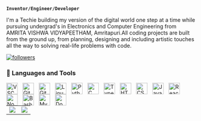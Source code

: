 

**`Inventor/Engineer/Developer`**

I'm a Techie building my version of the digital world one step at a time while pursuing undergrad's in Electronics and Computer Engineering from AMRITA VISHWA VIDYAPEETHAM, Amritapuri.All coding projects are built from the ground up, from planning, designing and including artistic touches all the way to solving real-life problems with code.

   <p align="left">
      <a href="https://github.com/Sid-WC121?tab=followers">
         <img alt="followers" title="Follow me on Github" src="https://custom-icon-badges.demolab.com/github/followers/Sid-WC121?color=236ad3&labelColor=1155ba&style=for-the-badge&logo=person-add&label=Follow&logoColor=white"/></a>
   </p>
   
### 🧰 Languages and Tools

<img align="left" alt="VSCode" width="30px" style="padding-right:10px;" src="https://cdn.jsdelivr.net/gh/devicons/devicon/icons/vscode/vscode-original.svg"/>
<img align="left" alt="Git" width="30px" style="padding-right:10px;" src="https://cdn.jsdelivr.net/gh/devicons/devicon/icons/git/git-original.svg" />
<img align="left" alt="GitHub" width="30px" style="padding-right:10px;" src="https://cdn.jsdelivr.net/gh/devicons/devicon/icons/github/github-original.svg" />
<img align="left" alt="Linux" width="30px" style="padding-right:10px;" src="https://cdn.jsdelivr.net/gh/devicons/devicon/icons/linux/linux-original.svg" />
<img align="left" alt="Python" width="30px" style="padding-right:10px;" src="https://cdn.jsdelivr.net/gh/devicons/devicon/icons/python/python-original.svg" />
<img align="left" alt="C" width="30px" style="padding-right:10px;" src="https://cdn.jsdelivr.net/gh/devicons/devicon/icons/c/c-line.svg" />
<img align="left" alt="TypeScript" width="30px" style="padding-right:10px;" src="https://cdn.jsdelivr.net/gh/devicons/devicon/icons/typescript/typescript-plain.svg" />
<img align="left" alt="HTML" width="30px" style="padding-right:10px;" src="https://cdn.jsdelivr.net/gh/devicons/devicon/icons/html5/html5-plain.svg" />
<img align="left" alt="CSS" width="30px" style="padding-right:10px;" src="https://cdn.jsdelivr.net/gh/devicons/devicon/icons/css3/css3-plain.svg" />
<img align="left" alt="JavaScript" width="30px" style="padding-right:10px;" src="https://cdn.jsdelivr.net/gh/devicons/devicon/icons/javascript/javascript-plain.svg" />
<img align="left" alt="React" width="30px" style="padding-right:10px;" src="https://cdn.jsdelivr.net/gh/devicons/devicon/icons/react/react-original.svg" />
<img align="left" alt="NodeJS" width="30px" style="padding-right:10px;" src="https://cdn.jsdelivr.net/gh/devicons/devicon/icons/nodejs/nodejs-original.svg" />
<img align="left" alt="Bash" width="30px" style="padding-right:10px;" src="https://cdn.jsdelivr.net/gh/devicons/devicon/icons/bash/bash-original.svg" />
<img align="left" alt="MySQL" width="30px" style="padding-right:10px;"
src="https://cdn.jsdelivr.net/gh/devicons/devicon/icons/mysql/mysql-original-wordmark.svg" />
<img align="left" alt="Docker" width="30px" style="padding-right:10px;" 
src="https://cdn.jsdelivr.net/gh/devicons/devicon/icons/docker/docker-original.svg" />
<br />

#
<table>
  <tr>
    <td>
      <img src="https://github-readme-stats.vercel.app/api?username=Sid-WC121&count_private=true&show_icons=true&theme=radical" />
    </td>
    <td>
      <img src="https://github-readme-stats.vercel.app/api/top-langs/?username=Sid-WC121&layout=compact&theme=radical" />
    </td>
  </tr>
</table>


<!---
Sid-WC121/Sid-WC121 is a ✨ special ✨ repository because its `README.md` (this file) appears on your GitHub profile.
You can click the Preview link to take a look at your changes.
--->
